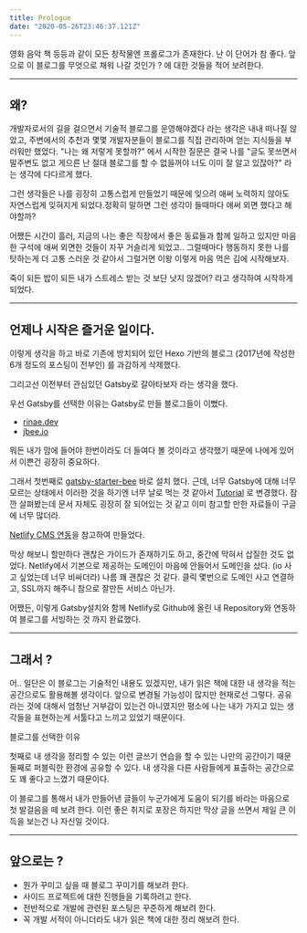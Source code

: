```yaml
---
title: Prologue
date: "2020-05-26T23:46:37.121Z"
---
```


영화 음악 책 등등과 같이 모든 창작물엔 프롤로그가 존재한다. 난 이 단어가 참 좋다.
앞으로 이 블로그를 무엇으로 채워 나갈 것인가 ? 에 대한 것들을 적어 보려한다.

---

## 왜?

개발자로서의 길을 걸으면서 기술적 블로그를 운영해야겠다 라는 생각은 내내 떠나질 않았고, 주변에서의 추천과 몇몇 개발자분들이 블로그를 직접 관리하며 얻는 지식들을 부러워만 했었다.
"나는 왜 저렇게 못할까?" 에서 시작한 질문은 결국 나를 "글도 못쓰면서 말주변도 없고 게으른 난 절대 블로그를 할 수 없을꺼야 너도 이미 잘 알고 있잖아?" 라는 생각에 다다르게 했다.

그런 생각들은 나를 굉장히 고통스럽게 만들었기 때문에 잊으려 애써 노력하지 않아도 자연스럽게 잊혀지게 되었다.정확히 말하면 그런 생각이 들때마다 애써 외면 했다고 해야할까?

어쨌든 시간이 흘러, 지금의 나는 좋은 직장에서 좋은 동료들과 함께 일하고 있지만 마음 한 구석에 애써 외면한 것들이 자꾸 거슬리게 되었고..
그럴때마다 행동하지 못한 나를 탓하는게 더 고통 스러운 것 같아서 그럴거면 이왕 이렇게 마음 먹은 김에 시작해보자.

죽이 되든 밥이 되든 내가 스트레스 받는 것 보단 낫지 않겠어? 라고 생각하여 시작하게 되었다.

---

## 언제나 시작은 즐거운 일이다.

이렇게 생각을 하고 바로 기존에 방치되어 있던 Hexo 기반의 블로그 (2017년에 작성한 6개 정도의 포스팅이 전부인) 를 과감하게 삭제했다.

그리고선 이전부터 관심있던 Gatsby로 갈아타보자 라는 생각을 했다.

우선 Gatsby를 선택한 이유는 Gatsby로 만들 블로그들이 이뻤다.
* [rinae.dev](https://rinae.dev)
* [jbee.io](https://jbee.io/) 

뭐든 내가 맘에 들어야 한번이라도 더 들여다 볼 것이라고 생각했기 때문에 나에게 있어서 이쁜건 굉장히 중요하다.

그래서 첫번째로 [gatsby-starter-bee](https://github.com/JaeYeopHan/gatsby-starter-bee) 바로 설치 했다. 근데, 너무 Gatsby에 대해 너무 모르는 상태에서 이러한 것을 하기엔 너무 날로 먹는 것 같아서
[Tutorial](https://www.gatsbyjs.org/tutorial/gatsby-image-tutorial/) 로 변경했다.
잠깐 살펴봤는데 문서 자체도 굉장히 잘 되어있는 것 같고 이미 참고할 만한 자료들이 구글에 너무 많더라.

[Netlify CMS 연동](https://www.gatsbyjs.org/tutorial/blog-netlify-cms-tutorial/)을 참고하여 만들었다.

막상 해보니 할만하다 괜찮은 가이드가 존재하기도 하고, 중간에 막혀서 삽질한 것도 없었다.
Netlify에서 기본으로 제공하는 도메인이 마음에 안들어서 도메인을 샀다. (io 사고 싶었는데 너무 비싸더라) 나름 꽤 괜찮은 것 같다. 클릭 몇번으로 도메인 사고 연결하고, SSL까지 해주니 참으로 잘만든 서비스 아닌가.

어쨌든, 이렇게 Gatsby설치와 함께 Netlify로 Github에 올린 내 Repository와 연동하여 블로그를 서빙하는 것 까지 완료했다.

---

## 그래서 ?

어.. 일단은 이 블로그는 기술적인 내용도 있겠지만, 내가 읽은 책에 대한 내 생각을 적는 공간으로도 활용해볼 생각이다. 앞으로 변경될 가능성이 많지만 현재로선 그렇다.
공유라는 것에 대해서 엄청난 거부감이 있는건 아니였지만 평소에 나는 내가 가지고 있는 생각들을 표현하는게 서툴다고 느끼고 있었기 때문이다.

블로그를 선택한 이유

첫째로 내 생각을 정리할 수 있는 이런 글쓰기 연습을 할 수 있는 나만의 공간이기 때문
둘째로 퍼블릭한 환경에 공유할 수 있다. 내 생각을 다른 사람들에게 표출하는 공간으로도 꽤 좋다고 느꼈기 때문이다.

이 블로그를 통해서 내가 만들어낸 글들이 누군가에게 도움이 되기를 바라는 마음으로 첫 발걸음을 떼 보려 한다.
이런 좋은 취지로 포장은 하지만 막상 글을 쓰면서 제일 큰 이득을 보는건 나 자신일 것이다.

---

## 앞으로는 ?

* 뭔가 꾸미고 싶을 때 블로그 꾸미기를 해보려 한다.
* 사이드 프로젝트에 대한 진행들을 기록하려고 한다.
* 전반적으로 개발에 관련된 포스팅은 꾸준하게 해보려 한다.
* 꼭 개발 서적이 아니더라도 내가 읽은 책에 대한 정리 해보려 한다.


